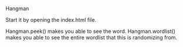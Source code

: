 Hangman

Start it by opening the index.html file. 


Hangman.peek() makes you able to see the word.
Hangman.wordlist() makes you able to see the entire wordlist that this is randomizing from.
